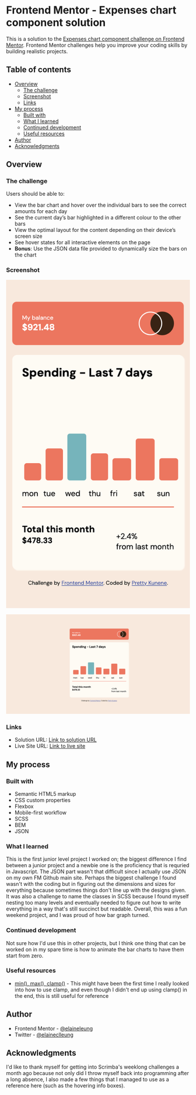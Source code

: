 # Frontend Mentor - Expenses chart component solution

This is a solution to the [Expenses chart component challenge on Frontend Mentor](https://www.frontendmentor.io/challenges/expenses-chart-component-e7yJBUdjwt). Frontend Mentor challenges help you improve your coding skills by building realistic projects. 

## Table of contents

- [Overview](#overview)
  - [The challenge](#the-challenge)
  - [Screenshot](#screenshot)
  - [Links](#links)
- [My process](#my-process)
  - [Built with](#built-with)
  - [What I learned](#what-i-learned)
  - [Continued development](#continued-development)
  - [Useful resources](#useful-resources)
- [Author](#author)
- [Acknowledgments](#acknowledgments)

## Overview

### The challenge

Users should be able to:

- View the bar chart and hover over the individual bars to see the correct amounts for each day
- See the current day’s bar highlighted in a different colour to the other bars
- View the optimal layout for the content depending on their device’s screen size
- See hover states for all interactive elements on the page
- **Bonus**: Use the JSON data file provided to dynamically size the bars on the chart

### Screenshot

![Mobile view of solution](./images/mobile-chat.png)

![Desktop view of solution](./images/desktop-chat.png)


### Links

- Solution URL: [Link to solution URL](https://www.frontendmentor.io/solutions/responsive-bar-chart-component-with-json-data-fetching-b2LJ5eTGIX)
- Live Site URL: [Link to live site](https://elaineleung.github.io/frontendmentor/expenseschartcomponent/)

## My process

### Built with

- Semantic HTML5 markup
- CSS custom properties
- Flexbox
- Mobile-first workflow
- SCSS
- BEM
- JSON

### What I learned

This is the first junior level project I worked on; the biggest difference I find between a junior project and a newbie one is the proficiency that is requried in Javascript. The JSON part wasn't that difficult since I actually use JSON on my own FM Github main site. Perhaps the biggest challenge I found wasn't with the coding but in figuring out the dimensions and sizes for everything because sometimes things don't line up with the designs given. It was also a challenge to name the classes in SCSS because I found myself nesting too many levels and eventually needed to figure out how to write everything in a way that's still succinct but readable. Overall, this was a fun weekend project, and I was proud of how bar graph turned.

### Continued development

Not sure how I'd use this in other projects, but I think one thing that can be worked on in my spare time is how to animate the bar charts to have them start from zero.

### Useful resources

- [min(), max(), clamp()](https://css-tricks.com/min-max-and-clamp-are-css-magic/) - This might have been the first time I really looked into how to use clamp, and even though I didn't end up using clamp() in the end, this is still useful for reference

## Author

- Frontend Mentor - [@elaineleung](https://www.frontendmentor.io/profile/elaineleung)
- Twitter - [@elaineclleung](https://twitter.com/elaineclleung)

## Acknowledgments

I'd like to thank myself for getting into Scrimba's weeklong challenges a month ago because not only did I throw myself back into programming after a long absence, I also made a few things that I managed to use as a reference here (such as the hovering info boxes).
